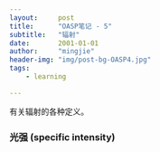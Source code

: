 ```yaml
---
layout:     post
title:      "OASP笔记 - 5"
subtitle:   "辐射"
date:       2001-01-01
author:     "mingjie"
header-img: "img/post-bg-OASP4.jpg"
tags:
    - learning

---
```


有关辐射的各种定义。

### 光强 (specific intensity)
